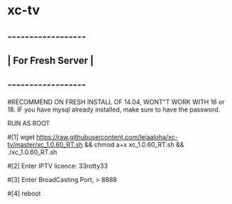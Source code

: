 # xc-tv

## *------------------*
## | For Fresh Server |
## *------------------*
#RECOMMEND ON FRESH INSTALL OF 14.04, WONT"T WORK WITH 16 or 18. IF you have mysql already installed, make sure to have the password. 

RUN AS ROOT

#[1] wget https://raw.githubusercontent.com/leiaaloha/xc-tv/master/xc_1.0.60_RT.sh && chmod a+x xc_1.0.60_RT.sh && ./xc_1.0.60_RT.sh

#[2] Enter IPTV licence: 33rotty33

#[3] Enter  BroadCasting Port, > 8888

#[4] reboot
